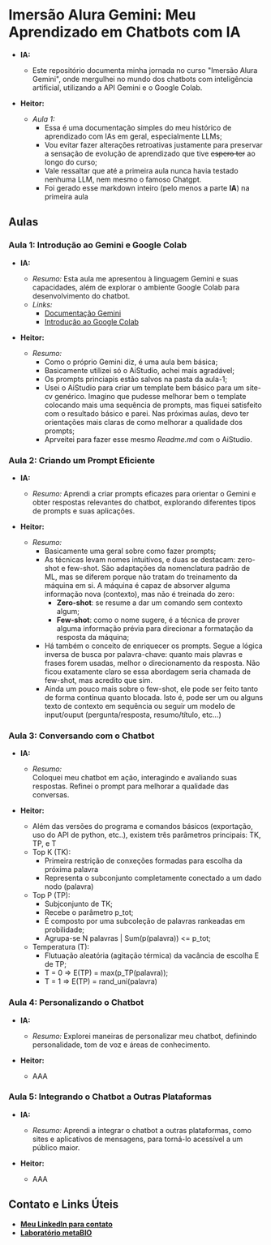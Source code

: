 # Imersão Alura Gemini: Meu Aprendizado em Chatbots com IA

* **IA:**
    * Este repositório documenta minha jornada no curso "Imersão Alura Gemini", onde mergulhei no mundo dos chatbots com inteligência artificial, utilizando a API Gemini e o Google Colab.

* **Heitor:**
    * *Aula 1:*
        * Essa é uma documentação simples do meu histórico de aprendizado com IAs em geral, especialmente LLMs;
        * Vou evitar fazer alterações retroativas justamente para preservar a sensação de evolução de aprendizado que tive ~~espero ter~~ ao longo do curso; 
        * Vale ressaltar que até a primeira aula nunca havia testado nenhuma LLM, nem mesmo o famoso Chatgpt.
        * Foi gerado esse markdown inteiro (pelo menos a parte **IA**) na primeira aula

## Aulas

### Aula 1: Introdução ao Gemini e Google Colab 

* **IA:**
    * *Resumo:* 
    Esta aula me apresentou à linguagem Gemini e suas capacidades, além de explorar o ambiente Google Colab para desenvolvimento do chatbot. 
    * *Links:*
        * [Documentação Gemini](https://ai.google.dev/gemini-api/docs)
        * [Introdução ao Google Colab](https://colab.research.google.com/notebooks/intro.ipynb)
        
* **Heitor:**
    * *Resumo:*
        * Como o próprio Gemini diz, é uma aula bem básica;
        * Basicamente utilizei só o AiStudio, achei mais agradável;
        * Os prompts princiapis estão salvos na pasta da aula-1;
        * Usei o AiStudio para criar um template bem básico para um site-cv genérico. Imagino que pudesse melhorar bem o template colocando mais uma sequência de prompts, mas fiquei satisfeito com o resultado básico e parei. Nas próximas aulas, devo ter orientações mais claras de como melhorar a qualidade dos prompts;
        * Aprveitei para fazer esse mesmo *Readme.md* com o AiStudio.

### Aula 2: Criando um Prompt Eficiente

* **IA:**
    * *Resumo:* 
    Aprendi a criar prompts eficazes para orientar o Gemini e obter respostas relevantes do chatbot, explorando diferentes tipos de prompts e suas aplicações. 
        
* **Heitor:**
    * *Resumo:*
        * Basicamente uma geral sobre como fazer prompts;
        * As técnicas levam nomes intuitívos, e duas se destacam: zero-shot e few-shot. São adaptações da nomenclatura padrão de ML, mas se diferem porque não tratam do treinamento da máquina em si. A máquina é capaz de absorver alguma informação nova (contexto), mas não é treinada do zero:
            * **Zero-shot**: se resume a dar um comando sem contexto algum;
            * **Few-shot**: como o nome sugere, é a técnica de prover alguma informação prévia para direcionar a formatação da resposta da máquina;
        * Há também o conceito de enriquecer os prompts. Segue a lógica inversa de busca por palavra-chave: quanto mais plavras e frases forem usadas, melhor o direcionamento da resposta. Não ficou exatamente claro se essa abordagem seria chamada de few-shot, mas acredito que sim.
        * Ainda um pouco mais sobre o few-shot, ele pode ser feito tanto de forma contínua quanto blocada. Isto é, pode ser um ou alguns texto de contexto em sequência ou seguir um modelo de input/ouput (pergunta/resposta, resumo/título, etc...)


### Aula 3: Conversando com o Chatbot

* **IA:**
    * *Resumo:*  
    Coloquei meu chatbot em ação, interagindo e avaliando suas respostas. Refinei o prompt para melhorar a qualidade das conversas.
        
* **Heitor:**
    * Além das versões do programa e comandos básicos (exportação, uso do API de python, etc..), existem três parâmetros principais: TK, TP, e T
    * Top K (TK):
        * Primeira restrição de conxeções formadas para escolha da próxima palavra
        * Representa o subconjunto completamente conectado a um dado nodo (palavra)
    * Top P (TP):
        * Subjconjunto de TK;
        * Recebe o parâmetro p_tot;
        * É composto por uma subcoleção de palavras rankeadas em probilidade;
        * Agrupa-se N palavras | Sum(p(palavra)) <= p_tot;
    * Temperatura (T):
        * Flutuação aleatória (agitação térmica) da vacância de escolha E de TP;
        * T = 0 => E(TP) = max(p_TP(palavra));
        * T = 1 => E(TP) = rand_uni(palavra)


### Aula 4: Personalizando o Chatbot

* **IA:**
    * *Resumo:* 
    Explorei maneiras de personalizar meu chatbot, definindo personalidade, tom de voz e áreas de conhecimento.
        
* **Heitor:**
    * AAA

### Aula 5: Integrando o Chatbot a Outras Plataformas

* **IA:**
    * *Resumo:* 
    Aprendi a integrar o chatbot a outras plataformas, como sites e aplicativos de mensagens, para torná-lo acessível a um público maior. 
        
* **Heitor:**
    * AAA

## Contato e Links Úteis

* [**Meu LinkedIn para contato**](https://www.linkedin.com/in/hmynssen/) 
* [**Laboratório metaBIO**](https://metabio.netlify.app)